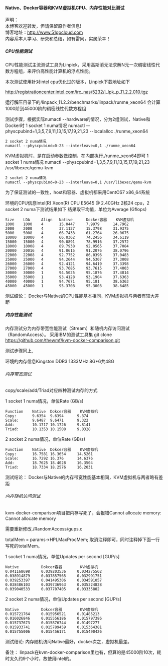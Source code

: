 #### Native、Docker容器和KVM虚拟机CPU、内存性能对比测试 ####
声明：  
本博客欢迎转发，但请保留原作者信息!  
博客地址：http://www.51gocloud.com  
内容系本人学习、研究和总结，如有雷同，实属荣幸！

##### CPU性能测试 #####

CPU性能测试主流测试工具为Linpick，采用高斯消元法求解N元一次稠密线性代数方程组，来评价高性能计算机的浮点性能。

本次测试使用针对intel cpu优化过的版本，Linpick下载地址如下

http://registrationcenter.intel.com/irc_nas/5232/l_lpk_p_11.2.2.010.tgz

运行解压目录下的/linpack_11.2.2/benchmarks/linpack/runme_xeon64
会计算1000阶到45000阶的稠密线性代数方程组

测试步骤，根据实际numactl --hardware的情况，分为2组测试，Native和Docker时
    1 socket 1 numa情况
    numactl --physcpubind=1,3,5,7,9,11,13,15,17,19,21,23 --localalloc ./runme_xeon64
    
    2 socket 2 numa情况
    numactl --physcpubind=0-23 --interleave=0,1 ./runme_xeon64


KVM虚拟机时，是在启动参数做控制，在内部执行./runme_xeon64即可
    1 socket 1 numa情况
    numactl --physcpubind=1,3,5,7,9,11,13,15,17,19,21,23 /usr/libexec/qemu-kvm
    
    2 socket 2 numa情况
    numactl --physcpubind=0-23 --interleave=0,1 /usr/libexec/qemu-kvm

为了保证测试的一致性，host和容器、虚拟机都采用CentOS7 x86_64系统

环境的CPU信息Intel(R) Xeon(R) CPU E5645  @ 2.40GHz 2核24 cpu，2 socket 2 numa下测试结果如下
结果取平均值，单位为Average (Gflops)

    Size 	LDA   	Align	Native		Docker容器	KVM虚拟机
    1000	1000	4		15.0447		7.9979		14.7962
    2000	2000	4		37.1137		15.3798		31.9375
    5000	5008	4		66.7433		61.2764		26.0675
    10000	10000	4		66.0362		74.2456		34.6119
    15000	15000	4		90.0891		78.9916		37.2572
    18000	18008	4		89.7938		92.0565		37.7084
    20000	20016	4		91.0615		91.2076		38.0796
    22000	22008	4		92.7752		86.0396		37.0483
    25000	25000	4		94.2644		94.5307		37.3008
    26000	26000	4		92.4121		94.6419		37.3398
    27000	27000	4		93.7685		93.7615		37.4003
    30000	30000	1		94.5025		95.1876		37.4814
    35000	35000	1		93.4128		93.1904		37.6363
    40000	40000	1		94.7671		95.181		38.6363
    45000	45000	1		95.3708		95.3003		38.6485

测试结论：
Docker与Native的CPU性能基本相同，KVM虚拟机与两者有较大差距

##### 内存性能测试 #####
内存测试分为内存带宽性能测试（Stream）和随机内存访问测试 （RandomAccess）。
采用IBM的测试工具集
git clone https://github.com/thewmf/kvm-docker-comparison.git

测试步骤同上,


环境的内存信息Kingston DDR3 1333MHz 8G*6共48G

###### 内存带宽测试 ######
copy/scale/add/Triad对应四种测试内存的方式

1 socket 1 numa情况，单位Rate (GB/s)

    Function	Native	Dokcer容器	KVM虚拟机
    Copy:   	9.6354	9.6394		9.374
    Scale:  	9.6487	9.6471		9.322
    Add:		10.1717	10.1726		9.8141
    Triad:  	10.1353	10.1508		9.8328

2 socket 2 numa情况，单位Rate (GB/s)

    Function	Native	Dokcer容器	KVM虚拟机
    Copy:   	16.7581	16.3654		14.5261
    Scale:  	16.7292	16.376		14.6376
    Add:		18.7625	18.4028		16.3504
    Triad:  	18.7334	18.2576		16.2031

测试结论：
Docker与Native的内存带宽性能基本相同，KVM虚拟机与两者略有差距

###### 内存随机访问测试 ######
kvm-docker-comparison项目把内存写死了，会报错Cannot allocate memory: Cannot allocate memory

需要重新修改./RandomAccess/gups.c

totalMem = params->HPLMaxProcMem; 取消注释即可，同时注释掉下面一行写死的totalMem。

1 socket 1 numa情况，单位Updates per second [GUP/s]

    Native	  		Dokcer容器		KVM虚拟机
    0.041168698		0.039203536		0.034275562
    0.038914879		0.037857565		0.032991751
    0.039253397		0.041495306		0.034591057
    0.038486103		0.039736963		0.035324828
    0.039040533		0.037707405		0.03335802

2 socket 2 numa情况，单位Updates per second [GUP/s]

    Native	  		Dokcer容器		KVM虚拟机
    0.015721764		0.015956521		0.01485213
    0.016026846		0.015556186		0.015797386
    0.015737673		0.015876744		0.01497277
    0.015933741		0.015789459		0.015364381
    0.015755006		0.015456171		0.015490426

测试结论:
内存随机访问Native最好，docker次之，虚拟机最差。

备注：
linpack在kvm-docker-comparison里也有，但算的是45000阶10次，耗时太久约9个小时，故使用intel的。
